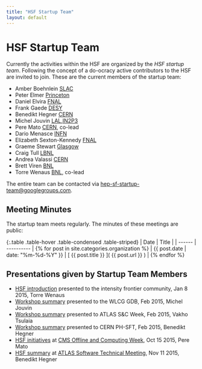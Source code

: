 ```yaml
---
title: "HSF Startup Team"
layout: default
---
```


# HSF Startup Team

Currently the activities within the HSF are organized by the *HSF startup team*. Following the concept of a do-ocracy active contributors to the HSF are invited to join. These are the current members of the startup team:

 * Amber Boehnlein [SLAC](https://www6.slac.stanford.edu)
 * Peter Elmer [Princeton](https://www.princeton.edu/physics/)
 * Daniel Elvira [FNAL](http://www.fnal.gov)
 * Frank Gaede [DESY](http://www.desy.de)
 * Benedikt Hegner [CERN](http://cern.ch)
 * Michel Jouvin [LAL,IN2P3](http://www.lal.in2p3.fr)
 * Pere Mato [CERN](http://cern.ch), co-lead
 * Dario Menasce [INFN](http://www.mi.infn.it)
 * Elizabeth Sexton-Kennedy [FNAL](http://www.fnal.gov)
 * Graeme Stewart [Glasgow](http://www.gla.ac.uk/schools/physics/research/groups/particlephysicsexperiment/)
 * Craig Tull [LBNL](http://www.lbl.gov)
 * Andrea Valassi [CERN](http://cern.ch)
 * Brett Viren [BNL](https://www.bnl.gov)
 * Torre Wenaus [BNL](https://www.bnl.gov), co-lead

The entire team can be contacted via <hep-sf-startup-team@googlegroups.com>.

## Meeting Minutes

The startup team meets regularly. The minutes of these meetings are public:

{:.table .table-hover .table-condensed .table-striped}
| Date   | Title      |
| ------ | ---------- |
{% for post in site.categories.organization %} | {{ post.date | date: "%m-%d-%Y" }} | [ {{ post.title }} ]( {{ post.url }} ) |
{% endfor %}

## Presentations given by Startup Team Members

 * [HSF introduction](/assets/HSF-intro-intensity-20150108.pdf) presented to the intensity frontier community, Jan 8 2015, Torre Wenaus
 * [Workshop summary](/assets/HSF-SLAC-workshop-summary-GDB-Feb.pdf) presented to the WLCG GDB, Feb 2015, Michel Jouvin
 * [Workshop summary](/assets/HSF-Summary-Vakho-Tsulaia-ATLAS.pdf) presented to ATLAS S&C Week, Feb 2015, Vakho Tsulaia
 * [Workshop summary](/assets/Benedikt%20Hegner%20HSFSummary.pdf) presented to CERN PH-SFT, Feb 2015, Benedikt Hegner
 * [HSF initiatives](https://indico.cern.ch/event/454984/contribution/3/attachments/1171114/1690747/HEP_Software_Foundation_HSF__CMS_Meeting_20151015.pdf) at [CMS Offline and Computing Week](https://indico.cern.ch/event/454984/), Oct 15 2015, Pere Mato
 * [HSF summary](https://indico.cern.ch/event/395887/session/5/contribution/12/attachments/1185905/1719290/HSF_111115.pdf) at [ATLAS Software Technical Meeting](https://indico.cern.ch/event/395887/other-view?view=standard), Nov 11 2015, Benedikt Hegner
